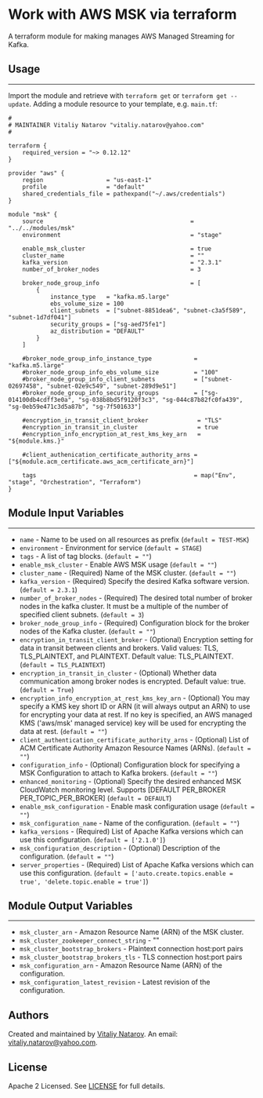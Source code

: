 # Work with AWS MSK via terraform

A terraform module for making manages AWS Managed Streaming for Kafka.

## Usage
----------------------
Import the module and retrieve with ```terraform get``` or ```terraform get --update```. Adding a module resource to your template, e.g. `main.tf`:

```
#
# MAINTAINER Vitaliy Natarov "vitaliy.natarov@yahoo.com"
#

terraform {
    required_version = "~> 0.12.12"
}

provider "aws" {
    region                  = "us-east-1"
    profile                 = "default"
    shared_credentials_file = pathexpand("~/.aws/credentials")
}

module "msk" {
    source                                          = "../../modules/msk"
    environment                                     = "stage"

    enable_msk_cluster                              = true
    cluster_name                                    = ""
    kafka_version                                   = "2.3.1"
    number_of_broker_nodes                          = 3

    broker_node_group_info                          = [
        {
            instance_type   = "kafka.m5.large"
            ebs_volume_size = 100
            client_subnets  = ["subnet-8851dea6", "subnet-c3a5f589", "subnet-1d7df041"]
            security_groups = ["sg-aed75fe1"]
            az_distribution = "DEFAULT"
        }
    ]

    #broker_node_group_info_instance_type            = "kafka.m5.large"
    #broker_node_group_info_ebs_volume_size          = "100"
    #broker_node_group_info_client_subnets           = ["subnet-02697458", "subnet-02e9c549", "subnet-289d9e51"]
    #broker_node_group_info_security_groups          = ["sg-014100db4cdff3e0a", "sg-038b8bd5f9120f3c3", "sg-044c87b82fc0fa439", "sg-0eb59e471c3d5a87b", "sg-7f501633"]

    #encryption_in_transit_client_broker              = "TLS"
    #encryption_in_transit_in_cluster                 = true
    #encryption_info_encryption_at_rest_kms_key_arn   = "${module.kms.}"

    #client_authenication_certificate_authority_arns = ["${module.acm_certificate.aws_acm_certificate_arn}"]

    tags                                             = map("Env", "stage", "Orchestration", "Terraform")
}
```

## Module Input Variables
----------------------
- `name` - Name to be used on all resources as prefix (`default = TEST-MSK`)
- `environment` - Environment for service (`default = STAGE`)
- `tags` - A list of tag blocks. (`default = ""`)
- `enable_msk_cluster` - Enable AWS MSK usage (`default = ""`)
- `cluster_name` - (Required) Name of the MSK cluster. (`default = ""`)
- `kafka_version` - (Required) Specify the desired Kafka software version. (`default = 2.3.1`)
- `number_of_broker_nodes` - (Required) The desired total number of broker nodes in the kafka cluster. It must be a multiple of the number of specified client subnets. (`default = 3`)
- `broker_node_group_info` - (Required) Configuration block for the broker nodes of the Kafka cluster. (`default = ""`)
- `encryption_in_transit_client_broker` - (Optional) Encryption setting for data in transit between clients and brokers. Valid values: TLS, TLS_PLAINTEXT, and PLAINTEXT. Default value: TLS_PLAINTEXT. (`default = TLS_PLAINTEXT`)
- `encryption_in_transit_in_cluster` - (Optional) Whether data communication among broker nodes is encrypted. Default value: true. (`default = True`)
- `encryption_info_encryption_at_rest_kms_key_arn` - (Optional) You may specify a KMS key short ID or ARN (it will always output an ARN) to use for encrypting your data at rest. If no key is specified, an AWS managed KMS ('aws/msk' managed service) key will be used for encrypting the data at rest. (`default = ""`)
- `client_authentication_certificate_authority_arns` - (Optional) List of ACM Certificate Authority Amazon Resource Names (ARNs). (`default = ""`)
- `configuration_info` - (Optional) Configuration block for specifying a MSK Configuration to attach to Kafka brokers. (`default = ""`)
- `enhanced_monitoring` - (Optional) Specify the desired enhanced MSK CloudWatch monitoring level. Supports [DEFAULT PER_BROKER PER_TOPIC_PER_BROKER] (`default = DEFAULT`)
- `enable_msk_configuration` - Enable mask configuration usage (`default = ""`)
- `msk_configuration_name` - Name of the configuration. (`default = ""`)
- `kafka_versions` - (Required) List of Apache Kafka versions which can use this configuration. (`default = ['2.1.0']`)
- `msk_configuration_description` - (Optional) Description of the configuration. (`default = ""`)
- `server_properties` - (Required) List of Apache Kafka versions which can use this configuration. (`default = ['auto.create.topics.enable = true', 'delete.topic.enable = true']`)

## Module Output Variables
----------------------
- `msk_cluster_arn` - Amazon Resource Name (ARN) of the MSK cluster.
- `msk_cluster_zookeeper_connect_string` - ""
- `msk_cluster_bootstrap_brokers` - Plaintext connection host:port pairs
- `msk_cluster_bootstrap_brokers_tls` - TLS connection host:port pairs
- `msk_configuration_arn` - Amazon Resource Name (ARN) of the configuration.
- `msk_configuration_latest_revision` - Latest revision of the configuration.


## Authors

Created and maintained by [Vitaliy Natarov](https://github.com/SebastianUA). An email: [vitaliy.natarov@yahoo.com](vitaliy.natarov@yahoo.com).

## License

Apache 2 Licensed. See [LICENSE](https://github.com/SebastianUA/terraform/blob/master/LICENSE) for full details.
